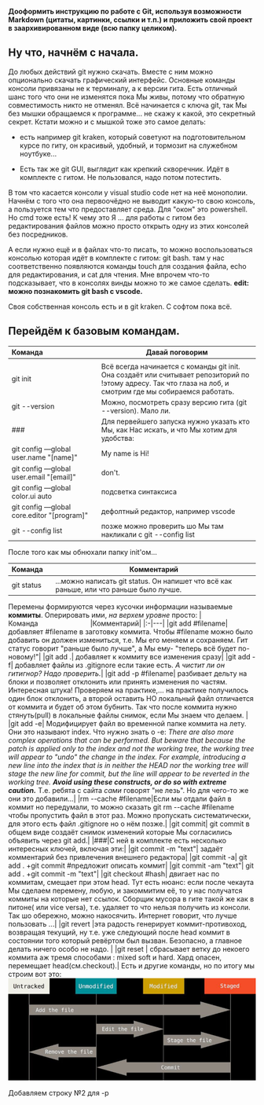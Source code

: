 __Дооформить инструкцию по работе с Git, используя возможности Markdown (цитаты, картинки, ссылки и т.п.) и приложить свой проект в заархивированном виде (всю папку целиком).__

## Ну что, начнём с начала.
До любых действий git нужно скачать. Вместе с ним можно опционально скачать графический интерфейс. 
Основные команды консоли привязаны не к терминалу, а к версии гита. Есть отличный шанс того что они не изменятся пока Мы живы, потому что обратную совместимость никто не отменял.
Всё начинается с ключа git, так Мы без мышки обращаемся к программе... не скажу к какой, это секретный секрет. Кстати можно и с мышкой тоже это самое делать:

*  есть например git kraken, который советуют на подготовительном курсе по гиту, он красивый, удобный, и тормозит на служебном ноутбуке...

*  Есть так же git GUI, выглядит как крепкий скворечник. Идёт в комплекте с гитом. Не пользовался, надо потом потестить.

 В том что касается консоли у visual studio code нет на неё монополии. Начнём с того что она первоочёдно не выводит какую-то свою консоль, а пользуется тем что предоставляет среда. Для "окон" это powershell. Но cmd тоже есть! К чему это Я ... для работы с гитом без редактирования файлов можно просто открыть одну из этих консолей без посредников.

 А если нужно ещё и в файлах что-то писать, то можно воспользоваться консолью которая идёт в комплекте с гитом: git bash. там у нас соответственно появляются команды touch для создания файла, echo для редактирования, и cat для чтения. Мне впрочем что-то подсказывает, что в консолях винды можно то же самое сделать.
 __edit: можно познакомить git bash с vscode.__

Своя собственная консоль есть и в git kraken. С софтом пока всё.

## Перейдём к базовым командам.
|Команда&nbsp;&nbsp;&nbsp;&nbsp;&nbsp;&nbsp;&nbsp;&nbsp;&nbsp;&nbsp;&nbsp;&nbsp;&nbsp;&nbsp;&nbsp;&nbsp;&nbsp;&nbsp;&nbsp;&nbsp;|Давай поговорим|
|:-|---|
|||
|git init|Всё всегда начинается с команды git init.  Она создаёт или считывает репозиторий по !этому адресу. Так что глаза на лоб, и смотрим где мы собираемся работать.|
|git --version|Можно, посмотреть сразу версию гита (git --version). Мало ли.|
|###|Для первейшего запуска нужно указать кто Мы, как Нас искать, и что Мы хотим для удобства:|
|git config —global user.name "[name]"|My name is Hi!| 
|git config —global user.email "[email]"|don't.|
|git config —global color.ui auto|подсветка синтаксиса|
|git config —global core.editor "[program]"|дефолтный редактор, например vscode|
|git --config list|позже можно проверить шо Мы там накликали с git --config list|

После того как мы обнюхали папку init'ом...


|Команда&nbsp;&nbsp;&nbsp; |Комментарий|
|:-|---|
|git status| ...можно написать git status. Он напишет что всё как раньше, или что раньше было лучше.|

Перемены формируются через кусочки информации называемые **коммиты**. Оперировать ими, _на верхем уровне_ просто:
|Команда&nbsp;&nbsp;&nbsp;&nbsp;&nbsp;&nbsp;&nbsp;&nbsp;&nbsp;&nbsp;&nbsp;&nbsp;&nbsp;&nbsp;&nbsp;&nbsp;&nbsp;&nbsp;&nbsp;&nbsp;&nbsp;&nbsp;&nbsp;&nbsp;&nbsp;&nbsp; |Комментарий|
|:-|---|
|git add  #filename|добавляет #filename в заготовку коммита. Чтобы #filename можно было добавить он должен измениться, т.е. Мы его меняем и сохраняем. Гит статус говорит "раньше было лучше", а Мы ему- "теперь всё будет по-новому!"|
|git add .| добавляет к коммиту все изменения сразу|
|git add -f| добавляет файлы из .gitignore если такие есть. _А чистит ли он гитигнор? Надо проверить._|
|git add -p #filename| разбивает дельту на блоки и позволяет отклонить или принять изменения по частям. Интересная штука! Проверяем на практике,... на практике получилось один блок отклонить, а второй оставить НО локальный файл отличается от коммита и будет об этом бубнить. Так что после коммита нужно стянуть(pull) в локальные файлы снимок, если Мы знаем что делаем. |
|git add -e| Модифицирует файл во временной папке коммита на лету. Они это называют index. Что нужно знать о -e: _There are also more complex operations that can be performed. But beware that because the patch is applied only to the index and not the working tree, the working tree will appear to "undo" the change in the index. For example, introducing a new line into the index that is in neither the HEAD nor the working tree will stage the new line for commit, but the line will appear to be reverted in the working tree. **Avoid using these constructs, or do so with extreme caution.**_ Т.е. ребята с сайта _сами_ говорят "не лезь". Но для чего-то же они это добавили...|
|rm --cache #filename|Если мы отдали файл в коммит но передумали, то можно сказать git rm --cache #filename чтобы пропустить файл в этот раз. Можно пропускать систематически, для этого есть файл .gitignore но о нём позже.|
|git commit| git commit в общем виде создаёт снимок изменений которые Мы согласились объявить через git add.|
|###|С ней в комплекте есть несколько интересных ключей, включая эти:|
|git commit -m "text"| задаёт комментарий без привлечения внешнего редактора|
|git commit -a| git add . +git commit #предложит описать коммит|
|git commit -am "text"| git add . +git commit -m "text"|
|git checkout #hash| двигает нас по коммитам, смещает при этом head. Тут есть нюанс: если после чекаута Мы сделаем перемену, любую, и закоммитим её, то у нас получатся коммиты на которые нет ссылок. Сборщик мусора в гите такой же как в питоне( или vice versa), т.е. удаляет то что нельзя получить из консоли. Так шо обережно, можно накосячить. Интернет говорит, что лучше пользовать ...|
|git revert |эта радость генерирует коммит-противоход, возвращая текущий, ну т.е. уже следующий после head коммит в состоянии того который ревёртом был вызван. Безопасно, а главное делать ничего особо не надо. |
|git reset | сбрасывает ветку до некоего коммита аж тремя способами : mixed soft и hard. Хард опасен, перемещает head(см.checkout).|
Есть и другие команды, но по итогу мы строим вот это: ![здесь не будет вашей рекламы...](Стадии_принятия_файла.jpg)

Добавляем строку №2 для -p